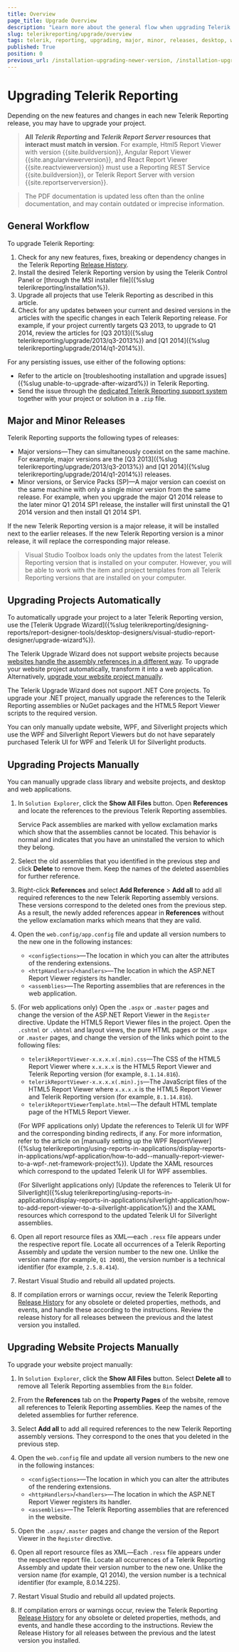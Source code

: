 ```yaml
---
title: Overview
page_title: Upgrade Overview
description: "Learn more about the general flow when upgrading Telerik Reporting and using the major and minor releases, and upgrade desktop, website, and other projects manually."
slug: telerikreporting/upgrade/overview
tags: telerik, reporting, upgrading, major, minor, releases, desktop, website, other, projects, manually, overview
published: True
position: 0
previous_url: /installation-upgrading-newer-version, /installation-upgrading-newer_version, /upgradepathoverview
---
```


# Upgrading Telerik Reporting

Depending on the new features and changes in each new Telerik Reporting release, you may have to upgrade your project.

> __All *Telerik Reporting* and *Telerik Report Server* resources that interact must match in version__. For example, Html5 Report Viewer with version {{site.buildversion}}, Angular Report Viewer {{site.angularviewerversion}}, and React Report Viewer {{site.reactviewerversion}} must use a Reporting REST Service {{site.buildversion}}, or Telerik Report Server with version {{site.reportserverversion}}.

> The PDF documentation is updated less often than the online documentation, and may contain outdated or imprecise information.

## General Workflow

To upgrade Telerik Reporting:

1. Check for any new features, fixes, breaking or dependency changes in the Telerik Reporting [Release History](https://www.telerik.com/support/whats-new/reporting/release-history).
1. Install the desired Telerik Reporting version by using the Telerik Control Panel or [through the MSI installer file]({%slug telerikreporting/installation%}).
1. Upgrade all projects that use Telerik Reporting as described in this article.
1. Check for any updates between your current and desired versions in the articles with the specific changes in each Telerik Reporting release. For example, if your project currently targets Q3 2013, to upgrade to Q1 2014, review the articles for [Q3 2013]({%slug telerikreporting/upgrade/2013/q3-2013%}) and [Q1 2014]({%slug telerikreporting/upgrade/2014/q1-2014%}).

For any persisting issues, use either of the following options: 

* Refer to the article on [troubleshooting installation and upgrade issues]({%slug unable-to-upgrade-after-wizard%}) in Telerik Reporting.
* Send the issue through the [dedicated Telerik Reporting support system](https://www.telerik.com/support/reporting) together with your project or solution in a `.zip` file.

## Major and Minor Releases

Telerik Reporting supports the following types of releases:

* Major versions&mdash;They can simultaneously coexist on the same machine. For example, major versions are the [Q3 2013]({%slug telerikreporting/upgrade/2013/q3-2013%}) and [Q1 2014]({%slug telerikreporting/upgrade/2014/q1-2014%}) releases.
* Minor versions, or Service Packs (SP)&mdash;A major version can coexist on the same machine with only a single minor version from the same release. For example, when you upgrade the major Q1 2014 release to the later minor Q1 2014 SP1 release, the installer will first uninstall the Q1 2014 version and then install Q1 2014 SP1.

If the new Telerik Reporting version is a major release, it will be installed next to the earlier releases. If the new Telerik Reporting version is a minor release, it will replace the corresponding major release.

> Visual Studio Toolbox loads only the updates from the latest Telerik Reporting version that is installed on your computer. However, you will be able to work with the item and project templates from all Telerik Reporting versions that are installed on your computer.

## Upgrading Projects Automatically

To automatically upgrade your project to a later Telerik Reporting version, use the [Telerik Upgrade Wizard]({%slug telerikreporting/designing-reports/report-designer-tools/desktop-designers/visual-studio-report-designer/upgrade-wizard%}).

The Telerik Upgrade Wizard does not support website projects because [websites handle the assembly references in a different way](https://learn.microsoft.com/en-us/previous-versions/aspnet/dd547590(v=vs.110)). To upgrade your website project automatically, transform it into a web application. Alternatively, [upgrade your website project manually](#upgrading-website-projects-manually).

The Telerik Upgrade Wizard does not support .NET Core projects. To upgrade your .NET project, manually upgrade the references to the Telerik Reporting assemblies or NuGet packages and the HTML5 Report Viewer scripts to the required version.

You can only manually update website, WPF, and Silverlight projects which use the WPF and Silverlight Report Viewers but do not have separately purchased Telerik UI for WPF and Telerik UI for Silverlight products.

## Upgrading Projects Manually

You can manually upgrade class library and website projects, and desktop and web applications.

1. In `Solution Explorer`, click the __Show All Files__ button. Open __References__ and locate the references to the previous Telerik Reporting assemblies.

	Service Pack assemblies are marked with yellow exclamation marks which show that the assemblies cannot be located. This behavior is normal and indicates that you have an uninstalled the version to which they belong. 

1. Select the old assemblies that you identified in the previous step and click __Delete__ to remove them. Keep the names of the deleted assemblies for further reference.
1. Right-click __References__ and select __Add Reference__ > __Add all__ to add all required references to the new Telerik Reporting assembly versions. These versions correspond to the deleted ones from the previous step. As a result, the newly added references appear in __References__ without the yellow exclamation marks which means that they are valid.
1. Open the `web.config/app.config` file and update all version numbers to the new one in the following instances: 

	+ `<configSections>`―The location in which you can alter the attributes of the rendering extensions.
	+ `<httpHandlers>`/`<handlers>`―The location in which the ASP.NET Report Viewer registers its handler.
	+ `<assemblies>`―The Reporting assemblies that are references in the web application.

1. (For web applications only) Open the `.aspx` or `.master` pages and change the version of the ASP.NET Report Viewer in the `Register` directive. Update the HTML5 Report Viewer files in the project. Open the `.cshtml` or `.vbhtml` and layout views, the pure HTML pages or the `.aspx` or `.master` pages, and change the version of the links which point to the following files: 

	+ `telerikReportViewer-x.x.x.x(.min).css`―The CSS of the HTML5 Report Viewer where `x.x.x.x` is the HTML5 Report Viewer and Telerik Reporting version (for example, `8.1.14.816`).
	+ `telerikReportViewer-x.x.x.x(.min).js`―The JavaScript files of the HTML5 Report Viewer where `x.x.x.x` is the HTML5 Report Viewer and Telerik Reporting version (for example, `8.1.14.816`).
	+ `telerikReportViewerTemplate.html`―The default HTML template page of the HTML5 Report Viewer.

	(For WPF applications only) Update the references to Telerik UI for WPF and the corresponding binding redirects, if any. For more information, refer to the article on [manually setting up the WPF ReportViewer]({%slug telerikreporting/using-reports-in-applications/display-reports-in-applications/wpf-application/how-to-add--manually-report-viewer-to-a-wpf-.net-framework-project%}). Update the XAML resources which correspond to the updated Telerik UI for WPF assemblies.

	(For Silverlight applications only) [Update the references to Telerik UI for Silverlight]({%slug telerikreporting/using-reports-in-applications/display-reports-in-applications/silverlight-application/how-to-add-report-viewer-to-a-silverlight-application%}) and the XAML resources which correspond to the updated Telerik UI for Silverlight assemblies.

1. Open all report resource files as XML―each `.resx` file appears under the respective report file. Locate all occurrences of a Telerik Reporting Assembly and update the version number to the new one. Unlike the version name (for example, `Q1 2008`), the version number is a technical identifier (for example, `2.5.8.414`).
1. Restart Visual Studio and rebuild all updated projects.
1. If compilation errors or warnings occur, review the Telerik Reporting [Release History](https://www.telerik.com/support/whats-new/reporting/release-history) for any obsolete or deleted properties, methods, and events, and handle these according to the instructions. Review the release history for all releases between the previous and the latest version you installed.

## Upgrading Website Projects Manually

To upgrade your website project manually:

1. In `Solution Explorer`, click the __Show All Files__ button. Select __Delete all__ to remove all Telerik Reporting assemblies from the `Bin` folder.
1. From the __References__ tab on the __Property Pages__ of the website, remove all references to Telerik Reporting assemblies. Keep the names of the deleted assemblies for further reference.
1. Select __Add all__ to add all required references to the new Telerik Reporting assembly versions. They correspond to the ones that you deleted in the previous step.
1. Open the `web.config` file and update all version numbers to the new one in the following instances:

	+ `<configSections>`―The location in which you can alter the attributes of the rendering extensions.
	+ `<httpHandlers>`/`<handlers>`―The location in which the ASP.NET Report Viewer registers its handler.
	+ `<assemblies>`―The Telerik Reporting assemblies that are referenced in the website.

1. Open the `.aspx/.master` pages and change the version of the Report Viewer in the `Register` directive.
1. Open all report resource files as XML―Each `.resx` file appears under the respective report file. Locate all occurrences of a Telerik Reporting Assembly and update their version number to the new one. Unlike the version name (for example, Q1 2014), the version number is a technical identifier (for example, 8.0.14.225).
1. Restart Visual Studio and rebuild all updated projects.
1. If compilation errors or warnings occur, review the Telerik Reporting [Release History](https://www.telerik.com/support/whats-new/reporting/release-history) for any obsolete or deleted properties, methods, and events, and handle these according to the instructions. Review the Release History for all releases between the previous and the latest version you installed.
